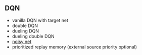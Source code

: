 ## DQN
* vanilla DQN with target net
* double DQN
* dueling DQN
* dueling double DQN
* [noisy net](https://github.com/thomashirtz/noisy-networks)
* prioritized replay memory (external source priority optional)
